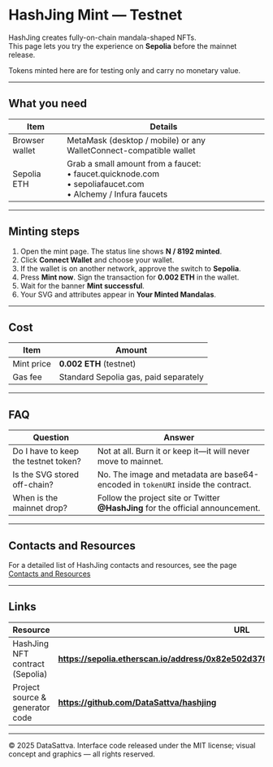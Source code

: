 # HashJing Mint — Testnet

HashJing creates fully-on-chain mandala-shaped NFTs.  
This page lets you try the experience on **Sepolia** before the mainnet release.

Tokens minted here are for testing only and carry no monetary value.

---

## What you need

| Item | Details |
|------|---------|
| Browser wallet | MetaMask (desktop / mobile) or any WalletConnect-compatible wallet |
| Sepolia ETH | Grab a small amount from a faucet:<br>• faucet.quicknode.com<br>• sepoliafaucet.com<br>• Alchemy / Infura faucets |

---

## Minting steps

1. Open the mint page. The status line shows **N / 8192 minted**.  
2. Click **Connect Wallet** and choose your wallet.  
3. If the wallet is on another network, approve the switch to **Sepolia**.  
4. Press **Mint now**. Sign the transaction for **0.002 ETH** in the wallet.  
5. Wait for the banner **Mint successful**.  
6. Your SVG and attributes appear in **Your Minted Mandalas**.

---

## Cost

| Item | Amount |
|------|--------|
| Mint price | **0.002 ETH** (testnet) |
| Gas fee | Standard Sepolia gas, paid separately |

---

## FAQ

| Question | Answer |
|----------|--------|
| Do I have to keep the testnet token? | Not at all. Burn it or keep it—it will never move to mainnet. |
| Is the SVG stored off-chain? | No. The image and metadata are base64-encoded in `tokenURI` inside the contract. |
| When is the mainnet drop? | Follow the project site or Twitter **@HashJing** for the official announcement. |

---

## Contacts and Resources

For a detailed list of HashJing contacts and resources, see the page [Contacts and Resources](https://datasattva.github.io/hashjing-res/)

---

## Links

| Resource | URL |
|----------|-----|
| HashJing NFT contract (Sepolia) | **https://sepolia.etherscan.io/address/0x82e502d37013A96D1c862E164a64843EeE45DE5D** |
| Project source & generator code | **https://github.com/DataSattva/hashjing** |

---

© 2025 DataSattva. Interface code released under the MIT license; visual concept and graphics — all rights reserved.
